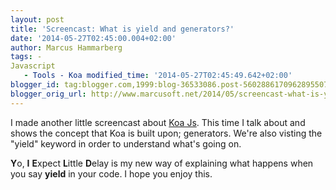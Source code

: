 ```yaml
---
layout: post
title: 'Screencast: What is yield and generators?'
date: '2014-05-27T02:45:00.004+02:00'
author: Marcus Hammarberg
tags: -
Javascript
   - Tools - Koa modified_time: '2014-05-27T02:45:49.642+02:00'
blogger_id: tag:blogger.com,1999:blog-36533086.post-5602886170962895507
blogger_orig_url: http://www.marcusoft.net/2014/05/screencast-what-is-yield-and-generators.html
---
```



<div dir="ltr" style="text-align: left;" trbidi="on">

I made another little screencast about
<a href="http://www.koajs.com/" target="_blank">Koa Js</a>. This time I
talk about and shows the concept that Koa is built upon; generators.
We're also visting the "yield" keyword in order to understand what's
going on.


<div class="separator" style="clear: both; text-align: center;">

</div>


**Y**o,
**I**
**E**xpect
**L**ittle
**D**elay
is my new way of explaining what happens when you say **yield** in your
code. I hope you enjoy this.

</div>
